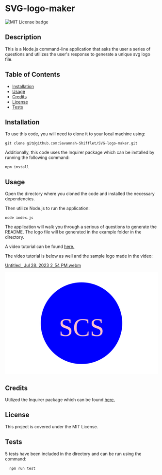 # SVG-logo-maker



![MIT License badge](https://img.shields.io/github/license/savannah-shifflet/SVG-logo-maker)
## Description

This is a Node.js command-line application that asks the user a series of questions and utilizes the user's response to generate a unique svg logo file. 

## Table of Contents
- [Installation](#installation)
- [Usage](#usage)
- [Credits](#credits)
- [License](#license)
- [Tests](#tests)

## Installation
To use this code, you will need to clone it to your local machine using: 

    git clone git@github.com:Savannah-Shifflet/SVG-logo-maker.git

Additionally, this code uses the Inquirer package which can be installed by running the following command:
    
    npm install 

## Usage
Open the directory where you cloned the code and installed the necessary dependencies. 

Then utilize Node.js to run the application: 

    node index.js

The application will walk you through a serious of questions to generate the README. The logo file will be generated in the example folder in the directory. 

A video tutorial can be found [here.](https://drive.google.com/file/d/1nLzhvZ8zQD1VpcMBtMhYq1K61_YzjkdS/view)

The video tutorial is below as well and the sample logo made in the video: 

[Untitled_ Jul 28, 2023 2_54 PM.webm](https://github.com/Savannah-Shifflet/SVG-logo-maker/assets/106942356/3c15e351-f926-47d7-b036-571cf16edd66)

![sample logo](/examples/SCSlogo.svg)

## Credits
Utilized the Inquirer package which can be found [here.](https://www.npmjs.com/package/inquirer/v/8.2.4)

## License

This project is covered under the MIT License.

## Tests

5 tests have been included in the directory and can be run using the command: 

      npm run test
